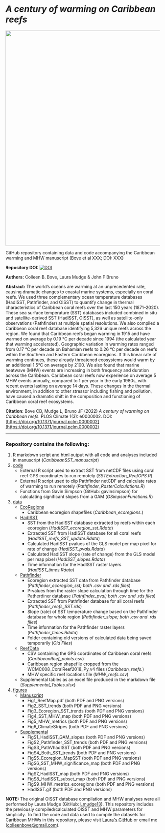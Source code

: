 # *A century of warming on Caribbean reefs*

<p align="center">
<img src="https://github.com/seabove7/CaribbeanSST/blob/master/figures/Manuscript/Fig6_ClimateStripes.png" width = "700" />
</p> 
 
GitHub repository containing data and code accompanying the Caribbean warming and MHW manuscript (Bove et al XXX; DOI: XXX)

**Repository DOI:** [![DOI](https://zenodo.org/badge/283885820.svg)](https://zenodo.org/badge/latestdoi/283885820)

**Authors:** Colleen B. Bove, Laura Mudge & John F Bruno

**Abstract:** 
The world’s oceans are warming at an unprecedented rate, causing dramatic changes to coastal marine systems, especially on coral reefs. We used three complementary ocean temperature databases (HadISST, Pathfinder, and OISST) to quantify change in thermal characteristics of Caribbean coral reefs over the last 150 years (1871–2020). These sea surface temperature (SST) databases included combined in situ and satellite-derived SST (HadISST, OISST), as well as satellite-only observations (Pathfinder) at multiple spatial resolutions. We also compiled a Caribbean coral reef database identifying 5,326 unique reefs across the region. We found that Caribbean reefs began warming in 1915 and have warmed on average by 0.19 °C per decade since 1994 (the calculated year that warming accelerated). Geographic variation in warming rates ranged from 0.17 °C per decade on Bahamian reefs to 0.26 °C per decade on reefs within the Southern and Eastern Caribbean ecoregions. If this linear rate of warming continues, these already threatened ecosystems would warm by an additional 1.5°C on average by 2100. We also found that marine heatwave (MHW) events are increasing in both frequency and duration across the Caribbean. Caribbean coral reefs now experience on average 5 MHW events annually, compared to 1 per year in the early 1980s, with recent events lasting on average 14 days. These changes in the thermal environment, in addition to other stressor including fishing and pollution, have caused a dramatic shift in the composition and functioning of Caribbean coral reef ecosystems. 

**Citation:** Bove CB, Mudge L, Bruno JF (2022) *A century of warming on Caribbean reefs.* PLOS Climate 1(3): e0000002. DOI: [https://doi.org/10.1371/journal.pclm.0000002](https://doi.org/10.1371/journal.pclm.0000002)


---

### Repository contains the following:
1. R markdown script and html output with all code and analyses included in manuscript (*CaribbeanSST_manuscript*)
2. [code](https://github.com/seabove7/CaribbeanSST/tree/master/code)
   * External R script used to extract SST from netCDF files using coral reef GPS coordinates to run remotely  (*SSTExtraction_ReefGPS.R*)
   * External R script used to clip Pathfinder netCDF and calculate rates of warming to run remotely (*Pathfinder_RasterCalculations.R*)
   * Functions from Gavin Simpson (GitHub: gavinsimpson) for calculating significant slopes from a GAM (*GSimpsonFunctions.R*)
3. [data](https://github.com/seabove7/CaribbeanSST/tree/master/data)
   * [EcoRegions](https://github.com/seabove7/CaribbeanSST/tree/master/data/EcoRegions)
      * Caribbean ecoregion shapefiles (*Caribbean_ecoregions.*)
   * [HadISST](https://github.com/seabove7/CaribbeanSST/tree/master/data/HadISST)
      * SST from the HadISST database extracted by reefs within each ecoregion (*HadISST_ecoregion_sst.Rdata*)
      * Extracted SST from HadISST database for all coral reefs (*HadISST_reefs_SST_update.Rdata*)
      * Calculated HadISST pvalues of the GLS model per map pixel for rate of change (*HadISST_pvals.Rdata*)
      * Calculated HadISST slope (rate of change) from the GLS model per map pixel (*HadISST_slopes.Rdata*)
      * Time information for the HadISST raster layers (*HadISST_times.Rdata*)
   * [Pathfinder](https://github.com/seabove7/CaribbeanSST/tree/master/data/Pathfinder)
      * Ecoregion extracted SST data from Pathfinder database (*Pathfinder_ecoregion_sst; both .csv and .rds files*)
      * P-values from the raster slope calculation through time for the Patherdiner database (*Pathfinder_pval; both .csv and .rds files*)
      * Extracted SST from Pathfinder database for all coral reefs (*Pathfinder_reefs_SST.rds*)
      * Slope (rate) of SST temperature change based on the Pathfinder database for whole region (*Pathfinder_slope; both .csv and .rds files*)
      * Time information for the Pathfinder raster layers (*Pathfinder_times.Rdata*)
      * Folder containing old versions of calculated data being saved temporarily (*Old Files*)
   * [ReefData](https://github.com/seabove7/CaribbeanSST/tree/master/data/ReefData)
      * CSV containing the GPS coordinates of Caribbean coral reefs (*CaribbeanReef_points.csv*)
      * Caribbean region shapefile cropped from the WCMC008_CoralReef2018_Py_v4 files (*Caribbean_reefs.*)
      * MHW specific reef locations file (*MHW_reefs.csv*)
   * Supplemental tables as an excel file produced in the markdown file (*Supplemental_Tables.xlsx*)
4. [figures](https://github.com/seabove7/CaribbeanSST/tree/master/figures)
   * [Manuscript](https://github.com/seabove7/CaribbeanSST/tree/master/figures/Manuscript)
      * Fig1_ReefMap.pdf (both PDF and PNG versions)
      * Fig2_SST_trends (both PDF and PNG versions)
      * Fig3_Ecoregion_SST_trends (both PDF and PNG versions)
      * Fig4_SST_MHW_map (both PDF and PNG versions)
      * Fig5_MHW_metrics (both PDF and PNG versions)
      * Fig6_ClimateStripes (both PDF and PNG versions)
   * [Supplemental](https://github.com/seabove7/CaribbeanSST/tree/master/figures/Supplemental)
      * FigS1_HadISST_GAM_slopes (both PDF and PNG versions)
      * FigS2_Pathfinder_SST_trends (both PDF and PNG versions)
      * FigS3_PathVhadISST (both PDF and PNG versions)
      * FigS4_Both_SST_trends (both PDF and PNG versions)
      * FigS5_Ecoregion_MapSST (both PDF and PNG versions)
      * FigS6_SST_MHW_significance_map (both PDF and PNG versions)
      * FigS7_HadISST_map (both PDF and PNG versions)
      * FigS8_HadISST_subset_map (both PDF and PNG versions)
      * FigS9_MHW_metrics_ecoregions (both PDF and PNG versions)
      * HadISST.gif (both PDF and PNG versions)

**NOTE:** The original OISST database compilation and MHW analyses were all performed by Laura Mudge (GitHub: [Lmudge13](https://github.com/Lmudge13)). This repository includes the previously compiled/calculated OISST and MHW parameters for simplicity. To find the code and data used to compile the datasets for Caribbean MHWs in this repository, please visit [Laura's GitHub](https://github.com/Lmudge13) or email me (colleenbove@gmail.com).
